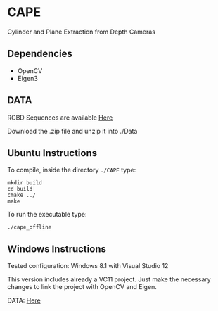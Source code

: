 # CAPE
Cylinder and Plane Extraction from Depth Cameras

## Dependencies

* OpenCV
* Eigen3

## DATA

RGBD Sequences are available [Here](https://drive.google.com/file/d/1v1gNg6JTS3eD_FelXjo9D0yWYaTu7Td6/view?usp=sharing)

Download the .zip file and unzip it into ./Data

## Ubuntu Instructions

To compile, inside the directory ``./CAPE`` type:
```
mkdir build
cd build
cmake ../
make
```
To run the executable type:

```./cape_offline```

## Windows Instructions

Tested configuration: Windows 8.1 with Visual Studio 12

This version includes already a VC11 project.
Just make the necessary changes to link the project with OpenCV and Eigen.

DATA: [Here](https://drive.google.com/file/d/1v1gNg6JTS3eD_FelXjo9D0yWYaTu7Td6/view?usp=sharing)
